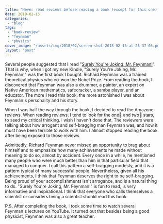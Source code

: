 ```yaml
---
title: "Never read reviews before reading a book (except for this one). On \"Surely You're Joking, Mr. Feynman!\""
date: 2018-02-15
categories: 
 - "blog"
tags: 
 - "book-review"
 - "feynman"
 - "physics"
cover_image: "/assets/img/2018/02/screen-shot-2018-02-15-at-23-37-05.png"
layout: "post"
---
```


Several people suggested that I read "[Surely You're Joking, Mr. Feynman!](https://www.amazon.com/Surely-Feynman-Adventures-Curious-Character/dp/0393316041)". That is why, when I got my new Kindle, "Surely You're Joking, Mr. Feynman!" was the first book I bought.
Richard Feynman was a trained theoretical physics who co-won the Nobel Prize. From reading the book, I discovered that Feynman was also a drummer, a painter, an expert on Native American mathematics, safecracker, a samba player, and an educator. The more I read this book, the more astonished I was about Feynman's personality and his story.

When I was half the way through the book, I decided to read the Amazone reviews. When reading reviews, I tend to look for the one and two stars, to seed my critical thinking. I wish I haven't done that. The reviewers were talking about how arrogant and self-bragging man Feynman was, and how it must have been terrible to work with him. I almost stopped reading the book after being exposed to those reviews.

Admittedly, Richard Feynman never missed an opportunity to brag about himself and to emphasize how many achievements he made without meaning to do so, almost by accident. Every once in a while, he mentioned many people who were much better than him in that particular field that managed to conquer. I call this pattern a self-bragging modesty, and it is a pattern typical of many successful people. Nevertheless, given all his achievements, I think that Feynman deserves the right to be self-bragging. Being proud of your accomplishments isn't arrogance, and is a natural thing to do. "Surely You're Joking, Mr. Feynman!" is fun to read, is very informative and inspirational. I think that everyone who calls themselves a scientist or considers being a scientist should read this book.

P.S. After completing the book, I took some time to watch several Feynman's lectures on YouTube. It turned out that besides being a good physicist, Feynman was also a great teacher.
